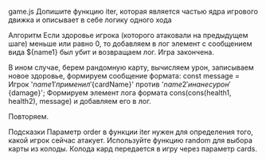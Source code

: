 game.js
Допишите функцию iter, которая является частью ядра игрового движка и описывает в себе логику одного хода

Алгоритм
Если здоровье игрока (которого атаковали на предыдущем шаге) меньше или равно 0, то добавляем в лог элемент с сообщением вида ${name1} был убит и возвращаем лог. Игра закончена.

В ином случае, берем рандомную карту, вычисляем урон, записываем новое здоровье, формируем сообщение формата: const message = Игрок '${name1}' применил '${cardName}' против '${name2}' и нанес урон '${damage}'; Формируем элемент лога формата cons(cons(health1, health2), message) и добавляем его в лог.

Повторяем.

Подсказки
Параметр order в функции iter нужен для определения того, какой игрок сейчас атакует.
Используйте функцию random для выбора карты из колоды.
Колода кард передается в игру через параметр cards.